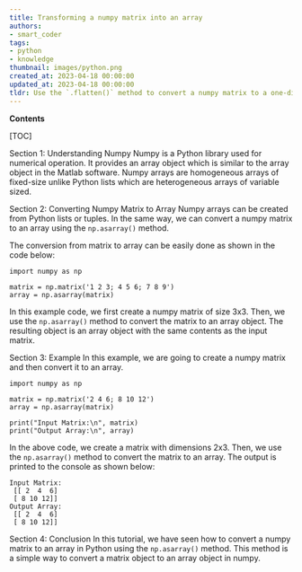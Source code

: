 ```yaml
---
title: Transforming a numpy matrix into an array
authors:
- smart_coder
tags:
- python
- knowledge
thumbnail: images/python.png
created_at: 2023-04-18 00:00:00
updated_at: 2023-04-18 00:00:00
tldr: Use the `.flatten()` method to convert a numpy matrix to a one-dimensional array in Python.
---
```


**Contents**

[TOC]

Section 1: Understanding Numpy
Numpy is a Python library used for numerical operation. It provides an array object which is similar to the array object in the Matlab software. Numpy arrays are homogeneous arrays of fixed-size unlike Python lists which are heterogeneous arrays of variable sized.

Section 2: Converting Numpy Matrix to Array
Numpy arrays can be created from Python lists or tuples. In the same way, we can convert a numpy matrix to an array using the `np.asarray()` method. 

The conversion from matrix to array can be easily done as shown in the code below:

```
import numpy as np

matrix = np.matrix('1 2 3; 4 5 6; 7 8 9')
array = np.asarray(matrix)
```

In this example code, we first create a numpy matrix of size 3x3. Then, we use the `np.asarray()` method to convert the matrix to an array object. The resulting object is an array object with the same contents as the input matrix.

Section 3: Example
In this example, we are going to create a numpy matrix and then convert it to an array.

```
import numpy as np

matrix = np.matrix('2 4 6; 8 10 12')
array = np.asarray(matrix)

print("Input Matrix:\n", matrix)
print("Output Array:\n", array)
```

In the above code, we create a matrix with dimensions 2x3. Then, we use the `np.asarray()` method to convert the matrix to an array. The output is printed to the console as shown below:

```
Input Matrix:
 [[ 2  4  6]
 [ 8 10 12]]
Output Array:
 [[ 2  4  6]
 [ 8 10 12]]
```

Section 4: Conclusion
In this tutorial, we have seen how to convert a numpy matrix to an array in Python using the `np.asarray()` method. This method is a simple way to convert a matrix object to an array object in numpy.
